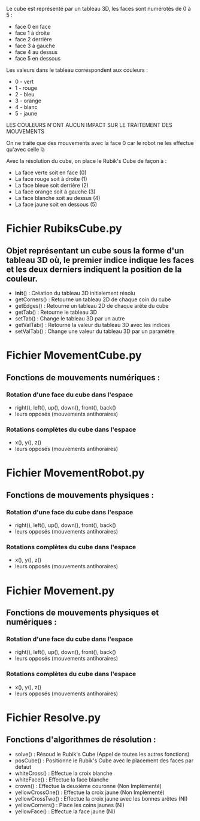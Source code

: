 Le cube est représenté par un tableau 3D, les faces sont numérotés de 0 à 5 :
- face 0 en face
- face 1 à droite
- face 2 derrière
- face 3 à gauche
- face 4 au dessus
- face 5 en dessous

Les valeurs dans le tableau correspondent aux couleurs :
- 0 - vert
- 1 - rouge
- 2 - bleu
- 3 - orange
- 4 - blanc
- 5 - jaune

LES COULEURS N'ONT AUCUN IMPACT SUR LE TRAITEMENT DES MOUVEMENTS

On ne traite que des mouvements avec la face 0 car le robot ne les effectue qu'avec celle là

Avec la résolution du cube, on place le Rubik's Cube de façon à :
- La face verte soit en face (0)
- La face rouge soit à droite (1)
- La face bleue soit derrière (2)
- La face orange soit à gauche (3)
- La face blanche soit au dessus (4)
- La face jaune soit en dessous (5)

# Fichier RubiksCube.py
## Objet représentant un cube sous la forme d'un tableau 3D où, le premier indice indique les faces et les deux derniers indiquent la position de la couleur.  
- __init__() : Création du tableau 3D initialement résolu
- getCorners() : Retourne un tableau 2D de chaque coin du cube
- getEdges() : Retourne un tableau 2D de chaque arête du cube
- getTab() : Retourne le tableau 3D
- setTab() : Change le tableau 3D par un autre
- getValTab() : Retourne la valeur du tableau 3D avec les indices
- setValTab() : Change une valeur du tableau 3D par un paramètre

# Fichier MovementCube.py  
## Fonctions de mouvements numériques :     
### Rotation d'une face du cube dans l'espace      
- right(), left(), up(), down(), front(), back()  
- leurs opposés (mouvements antihoraires)
### Rotations complètes du cube dans l'espace   
- x(), y(), z()
- leurs opposés (mouvements antihoraires)   

# Fichier MovementRobot.py
## Fonctions de mouvements physiques :
### Rotation d'une face du cube dans l'espace     
- right(), left(), up(), down(), front(), back()
- leurs opposés (mouvements antihoraires)
### Rotations complètes du cube dans l'espace
- x(), y(), z()
- leurs opposés (mouvements antihoraires)

# Fichier Movement.py
## Fonctions de mouvements physiques et numériques :
### Rotation d'une face du cube dans l'espace
- right(), left(), up(), down(), front(), back()
- leurs opposés (mouvements antihoraires)
### Rotations complètes du cube dans l'espace
- x(), y(), z()
- leurs opposés (mouvements antihoraires)

# Fichier Resolve.py
## Fonctions d'algorithmes de résolution :
- solve() : Résoud le Rubik's Cube (Appel de toutes les autres fonctions)
- posCube() : Positionne le Rubik's Cube avec le placement des faces par défaut
- whiteCross() : Effectue la croix blanche
- whiteFace() : Effectue la face blanche
- crown() : Effectue la deuxième couronne (Non Implémenté)
- yellowCrossOne() : Effectue la croix jaune (Non Implémenté)
- yellowCrossTwo() : Effectue la croix jaune avec les bonnes arêtes (NI)
- yellowCorners() : Place les coins jaunes (NI)
- yellowFace() : Effectue la face jaune (NI)
